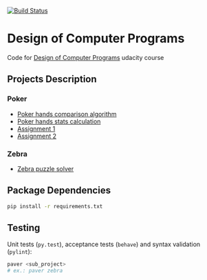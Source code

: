 [![Build Status](https://travis-ci.org/lancelote/cs212.svg)](https://travis-ci.org/lancelote/cs212)

# Design of Computer Programs

Code for [Design of Computer Programs](https://www.udacity.com/course/cs212) 
udacity course

## Projects Description
### Poker

- [Poker hands comparison algorithm](poker/main.py)
- [Poker hands stats calculation](poker/stat.py)
- [Assignment 1](poker/ps1)
- [Assignment 2](poker/ps2)

### Zebra

- [Zebra puzzle solver](zebra/main.py)

## Package Dependencies

```bash
pip install -r requirements.txt
```

## Testing

Unit tests (`py.test`), acceptance tests (`behave`) and syntax validation (`pylint`):
```bash
paver <sub_project>
# ex.: paver zebra
```